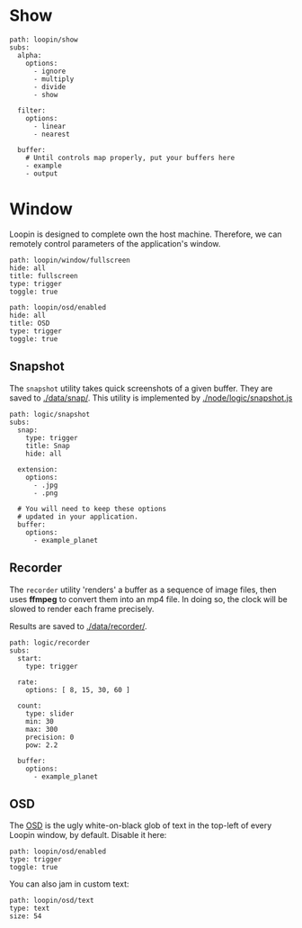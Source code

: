 # Show
``` control
path: loopin/show
subs:
  alpha:
    options:
      - ignore
      - multiply
      - divide
      - show
    
  filter:
    options:
      - linear
      - nearest

  buffer:
    # Until controls map properly, put your buffers here
    - example
    - output
```


# Window

Loopin is designed to complete own the host machine. Therefore, we can remotely
control parameters of the application's window.

``` control
path: loopin/window/fullscreen
hide: all
title: fullscreen
type: trigger
toggle: true
```

``` control
path: loopin/osd/enabled
hide: all
title: OSD
type: trigger
toggle: true
```

## Snapshot

The `snapshot` utility takes quick screenshots of a given buffer. They are saved to [./data/snap/](/loopin/file/data/snap/). This utility is implemented by [./node/logic/snapshot.js](/loopin/file//node/logic/snapshot.js)

``` control
path: logic/snapshot
subs:
  snap:
    type: trigger
    title: Snap
    hide: all

  extension:
    options:
      - .jpg
      - .png

  # You will need to keep these options
  # updated in your application.
  buffer:
    options:
      - example_planet
```

## Recorder

The `recorder` utility 'renders' a buffer as a sequence of image files, then uses **ffmpeg** to convert them into an mp4 file. In doing so, the clock will be slowed to render each frame precisely.

Results are saved to [./data/recorder/](/loopin/file/data/recorder/).

``` control
path: logic/recorder
subs:
  start:
    type: trigger

  rate:
    options: [ 8, 15, 30, 60 ]

  count:
    type: slider
    min: 30
    max: 300
    precision: 0
    pow: 2.2

  buffer:
    options:
      - example_planet
```


## OSD

The [OSD](https://loopin.tech/ofxLoopin-osd.html) is the ugly white-on-black glob of text in the top-left of every Loopin window, by default. Disable it here:

``` control
path: loopin/osd/enabled
type: trigger
toggle: true
```

You can also jam in custom text:

``` control
path: loopin/osd/text
type: text
size: 54
```
